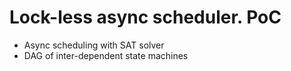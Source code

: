 
# Lock-less async scheduler. PoC

- Async scheduling with SAT solver
- DAG of inter-dependent state machines
